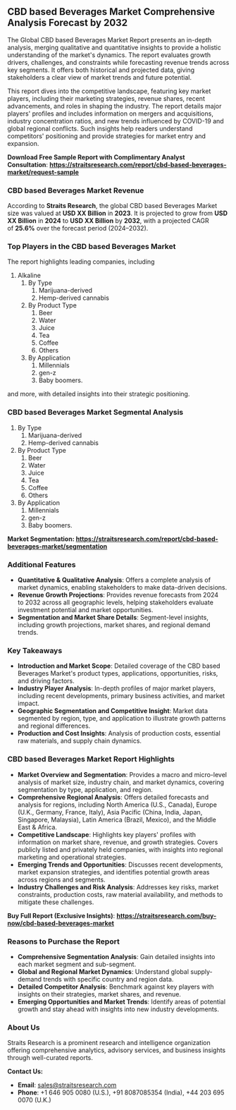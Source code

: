<p>&nbsp;</p>
<h2>CBD based Beverages Market Comprehensive Analysis Forecast by&nbsp;2032</h2>
<p>The Global CBD based Beverages Market Report presents an in-depth analysis, merging qualitative and quantitative insights to provide a holistic understanding of the market's dynamics. The report evaluates growth drivers, challenges, and constraints while forecasting revenue trends across key segments. It offers both historical and projected data, giving stakeholders a clear view of market trends and future potential.</p>
<p>This report dives into the competitive landscape, featuring key market players, including their marketing strategies, revenue shares, recent advancements, and roles in shaping the industry. The report details major players' profiles and includes information on mergers and acquisitions, industry concentration ratios, and new trends influenced by COVID-19 and global regional conflicts. Such insights help readers understand competitors' positioning and provide strategies for market entry and expansion.</p>
<p><strong>Download Free Sample Report with&nbsp;Complimentary Analyst Consultation</strong>:&nbsp;<strong><a href="https://straitsresearch.com/report/cbd-based-beverages-market/request-sample">https://straitsresearch.com/report/cbd-based-beverages-market/request-sample</a></strong></p>
<h3>CBD based Beverages Market Revenue</h3>
<p>According to&nbsp;<strong>Straits Research</strong>, the global CBD based Beverages Market size was valued at&nbsp;<strong>USD XX Billion</strong>&nbsp;in&nbsp;<strong>2023</strong>. It is projected&nbsp;to grow from&nbsp;<strong>USD XX Billion</strong>&nbsp;in&nbsp;<strong>2024</strong>&nbsp;to&nbsp;<strong>USD XX Billion</strong>&nbsp;by&nbsp;<strong>2032</strong>, with a projected CAGR of&nbsp;<strong>25.6%</strong>&nbsp;over the forecast period (2024&ndash;2032).</p>
<h3>Top Players in the CBD based Beverages Market</h3>
<p>The report highlights leading companies, including&nbsp;</p>
<ol>
<li>Alkaline
<ol>
<li>By Type
<ol>
<li>Marijuana-derived</li>
<li>Hemp-derived cannabis</li>
</ol>
</li>
<li>By Product Type
<ol>
<li>Beer</li>
<li>Water</li>
<li>Juice</li>
<li>Tea</li>
<li>Coffee</li>
<li>Others</li>
</ol>
</li>
<li>By Application
<ol>
<li>Millennials</li>
<li>gen-z</li>
<li>Baby boomers.</li>
</ol>
</li>
</ol>
</li>
</ol>
<p>and more, with detailed insights into their strategic positioning.</p>
<h3>CBD based Beverages Market Segmental Analysis</h3>
<ol>
<li>By Type
<ol>
<li>Marijuana-derived</li>
<li>Hemp-derived cannabis</li>
</ol>
</li>
<li>By Product Type
<ol>
<li>Beer</li>
<li>Water</li>
<li>Juice</li>
<li>Tea</li>
<li>Coffee</li>
<li>Others</li>
</ol>
</li>
<li>By Application
<ol>
<li>Millennials</li>
<li>gen-z</li>
<li>Baby boomers.</li>
</ol>
</li>
</ol>
<p><strong>Market Segmentation:&nbsp;<a href="https://straitsresearch.com/report/cbd-based-beverages-market/segmentation">https://straitsresearch.com/report/cbd-based-beverages-market/segmentation</a></strong></p>
<h3>Additional Features</h3>
<ul>
<li><strong>Quantitative &amp; Qualitative Analysis</strong>: Offers a complete analysis of market dynamics, enabling stakeholders to make data-driven decisions.</li>
<li><strong>Revenue Growth Projections</strong>: Provides revenue forecasts from&nbsp;2024 to&nbsp;2032 across all geographic levels, helping stakeholders evaluate investment potential and market opportunities.</li>
<li><strong>Segmentation and Market Share Details</strong>: Segment-level insights, including growth projections, market shares, and regional demand trends.</li>
</ul>
<h3>Key Takeaways</h3>
<ul>
<li><strong>Introduction and Market Scope</strong>: Detailed coverage of the CBD based Beverages Market's product types, applications, opportunities, risks, and driving factors.</li>
<li><strong>Industry Player Analysis</strong>: In-depth profiles of major market players, including recent developments, primary business activities, and market impact.</li>
<li><strong>Geographic Segmentation and Competitive Insight</strong>: Market data segmented by region, type, and application to illustrate growth patterns and regional differences.</li>
<li><strong>Production and Cost Insights</strong>: Analysis of production costs, essential raw materials, and supply chain dynamics.</li>
</ul>
<h3>CBD based Beverages Market Report Highlights</h3>
<ul>
<li><strong>Market Overview and Segmentation</strong>: Provides a macro and micro-level analysis of market size, industry chain, and market dynamics, covering segmentation by type, application, and region.</li>
<li><strong>Comprehensive Regional Analysis</strong>: Offers detailed forecasts and analysis for regions, including North America (U.S., Canada), Europe (U.K., Germany, France, Italy), Asia Pacific (China, India, Japan, Singapore, Malaysia), Latin America (Brazil, Mexico), and the Middle East &amp; Africa.</li>
<li><strong>Competitive Landscape</strong>: Highlights key players' profiles with information on market share, revenue, and growth strategies. Covers publicly listed and privately held companies, with insights into regional marketing and operational strategies.</li>
<li><strong>Emerging Trends and Opportunities</strong>: Discusses recent developments, market expansion strategies, and identifies potential growth areas across regions and segments.</li>
<li><strong>Industry Challenges and Risk Analysis</strong>: Addresses key risks, market constraints, production costs, raw material availability, and methods to mitigate these challenges.</li>
</ul>
<p><strong>Buy Full Report (Exclusive Insights)</strong>:&nbsp;<strong><a href="https://straitsresearch.com/buy-now/cbd-based-beverages-market">https://straitsresearch.com/buy-now/cbd-based-beverages-market</a></strong></p>
<h3>Reasons to Purchase the Report</h3>
<ul>
<li><strong>Comprehensive Segmentation Analysis</strong>: Gain detailed insights into each market segment and sub-segment.</li>
<li><strong>Global and Regional Market Dynamics</strong>: Understand global supply-demand trends with specific country and region data.</li>
<li><strong>Detailed Competitor Analysis</strong>: Benchmark against key players with insights on their strategies, market shares, and revenue.</li>
<li><strong>Emerging Opportunities and Market Trends</strong>: Identify areas of potential growth and stay ahead with insights into new industry developments.</li>
</ul>
<h3>About Us</h3>
<p>Straits Research is a prominent research and intelligence organization offering comprehensive analytics, advisory services, and business insights through well-curated reports.</p>
<p><strong>Contact Us:</strong></p>
<ul>
<li><strong>Email</strong>: <a href="mailto:sales@straitsresearch.com">sales@straitsresearch.com</a></li>
<li><strong>Phone</strong>: +1 646 905 0080 (U.S.), +91 8087085354 (India), +44 203 695 0070 (U.K.)</li>
</ul>
<p>&nbsp;</p>
